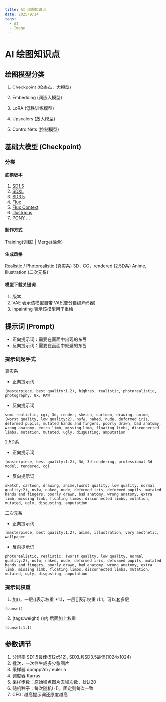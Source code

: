 ```yaml
---
title: AI 绘图知识点
date: 2025/9/14
tags:
  - AI
  - Image
---
```


# AI 绘图知识点

## 绘图模型分类

1. Checkpoint (检查点，大模型)

2. Embedding (词嵌入模型)

3. LoRA (低秩训练模型)

4. Upscalers (放大模型)

5. ControlNets (控制模型)

## 基础大模型 (Checkpoint)

### 分类

#### 底模版本

1. [SD1.5](https://huggingface.co/stable-diffusion-v1-5/stable-diffusion-v1-5)
2. [SDXL](https://huggingface.co/stabilityai/stable-diffusion-xl-base-1.0)
3. [SD3.5](https://huggingface.co/stabilityai/stable-diffusion-3.5-medium)
4. [Flux](https://huggingface.co/black-forest-labs/FLUX.1-dev)
5. [Flux Context](https://huggingface.co/black-forest-labs/FLUX.1-Kontext-dev)
6. [Illustrious](https://huggingface.co/OnomaAIResearch/Illustrious-XL-v2.0)
7. [PONY](https://huggingface.co/LyliaEngine/Pony_Diffusion_V6_XL)
...

#### 制作方式

Training(训练) | Merge(融合)

#### 生成风格

Realistic / Photorealistic (真实系)
3D，CG，rendered (2.5D系)
Anime, Illustration (二次元系)

#### 模型下载关键词

1. 版本
2. VAE 表示该模型自带 VAE(变分自编解码器)
3. inpainting 表示该模型用于重绘



## 提示词 (Prompt)

* 正向提示词：需要在画面中出现的东西
* 反向提示词：需要在画面中规避的东西

### 提示词起手式

真实系

* 正向提示词

```text
(masterpiece, best quality:1.2), highres, realistic, photorealistic, photography, 8k, RAW
```

* 反向提示词

```text
semi-realistic, cgi, 3d, render, sketch, cartoon, drawing, anime, (worst quality, low quality:2), nsfw, naked, nude, deformed iris, deformed pupils, mutated hands and fingers, poorly drawn, bad anatomy, wrong anatomy, extra limb, missing limb, floating limbs, disconnected limbs, mutation, mutated, ugly, disgusting, amputation
```

2.5D系

* 正向提示词

```text
(masterpiece, best quality:1.2), 3d, 3d rendering, professional 3d model, rendered, cgi
```

* 反向提示词

```text
sketch, cartoon, drawing, anime,(worst quality, low quality, normal quality:2), nsfw, naked, nude, deformed iris, deformed pupils, mutated hands and fingers, poorly drawn, bad anatomy, wrong anatomy, extra limb, missing limb, floating limbs, disconnected limbs, mutation, mutated, ugly, disgusting, amputation
```

二次元系

* 正向提示词

```text
(masterpiece, best quality:1.2), anime, illustration, very aesthetic, wallpaper
```

* 反向提示词

```text
photorealistic, realistic, (worst quality, low quality, normal quality:2), nsfw, naked, nude, deformed iris, deformed pupils, mutated hands and fingers, poorly drawn, bad anatomy, wrong anatomy, extra limb, missing limb, floating limbs, disconnected limbs, mutation, mutated, ugly, disgusting, amputation
```

### 提示词权重

1. 加()，一层()表示权重 *1.1，一层[]表示权重 /1.1，可以套多层

```text
(sunset)
```

2. (tags:weight) ()内:后面加上权重

```text
(sunset:1.1)
```

## 参数调节

1. 分辨率 SD1.5最佳(512x512), SDXL和SD3.5最佳(1024x1024)
2. 批次，一次性生成多少张图片
3. 采样器 dpmpp2m / euler a
4. 调度器 Karras
5. 采样步数：原始噪点图片去噪次数，默认20
6. 随机种子：每次随机(-1)，固定则每次一致
7. CFG: 越高提示词还原度越高